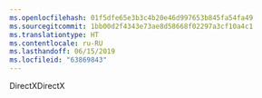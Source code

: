 ```yaml
---
ms.openlocfilehash: 01f5dfe65e3b3c4b20e46d997653b845fa54fa49
ms.sourcegitcommit: 1bb00d2f4343e73ae8d58668f02297a3cf10a4c1
ms.translationtype: HT
ms.contentlocale: ru-RU
ms.lasthandoff: 06/15/2019
ms.locfileid: "63869843"
---
```

<span data-ttu-id="6ca12-101">DirectX</span><span class="sxs-lookup"><span data-stu-id="6ca12-101">DirectX</span></span>